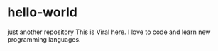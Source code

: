 # hello-world
just another repository
This is Viral here. I love to code and learn new programming languages.
